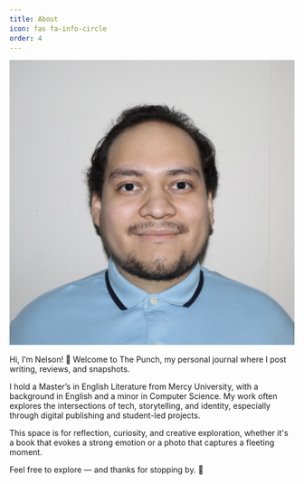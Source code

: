 ```yaml
---
title: About
icon: fas fa-info-circle
order: 4
---
```


![Nelson Orellana](/assets/img/NelPFP.JPG)

Hi, I’m Nelson! 👋
Welcome to The Punch, my personal journal where I post writing, reviews, and snapshots.

I hold a Master’s in English Literature from Mercy University, with a background in English and a minor in Computer Science. My work often explores the intersections of tech, storytelling, and identity, especially through digital publishing and student-led projects.

This space is for reflection, curiosity, and creative exploration, whether it's a book that evokes a strong emotion or a photo that captures a fleeting moment.

Feel free to explore — and thanks for stopping by. 🌱
